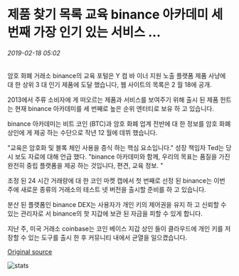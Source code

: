 # 제품 찾기 목록 교육 binance 아카데미 세 번째 가장 인기 있는 서비스 ...

###### 2019-02-18 05:02

암호 화폐 거래소 binance의 교육 포털은 Y 컴 바 이너 지원 노출 플랫폼 제품 사냥에 대 한 상위 3 대 인기 제품에 도달 했습니다, 웹 사이트의 목록은 2 월 18에 공개.

2013에서 주류 소비자에 게 떠오르는 제품과 서비스를 보여주기 위해 출시 된 제품 헌트는 현재 binance 아카데미를 세 번째로 높은 순위 엔터티로 보유 하 고 있습니다.

binance 아카데미는 비트 코인 (BTC)과 암호 화폐 업계 전반에 대 한 정보를 암호 화폐 상인에 게 제공 하는 수단으로 작년 12 월에 데뷔 했습니다.

"교육은 암호화 및 블록 체인 사용을 증식 하는 핵심 요소입니다." 성장 책임자 Ted는 당시 보도 자료에 대해 언급 했다. "binance 아카데미와 함께, 우리의 목표는 품질을 가진 완전히 중립 플랫폼을 제공 하는 것입니다, 편견, 교육 정보. "

조정 된 24 시간 거래량에 대 한 코인 마켓 캡에서 첫 번째로 선정 된 binance는 이번 주에 새로운 종류의 거래소의 테스트 넷 버전을 출시할 준비를 하 고 있습니다.

분산 된 플랫폼인 binance DEX는 사용자가 개인 키의 제어권을 유지 하 고 신뢰할 수 있는 관리자로 서 binance의 핫 지갑에 보관 된 자금을 피할 수 있게 합니다.

지난 주, 미국 거래소 coinbase는 코인 베이스 지갑 상인 들이 클라우드에 개인 키를 저장할 수 있는 도구를 출시 한 후 커뮤니티 내에서 균열을 일으켰습니다.

[Original source](https://cointelegraph.com/news/product-hunt-lists-educational-binance-academy-as-third-most-popular-service)

![stats](https://c.statcounter.com/11760860/0/a89fa40b/1/ "stats")